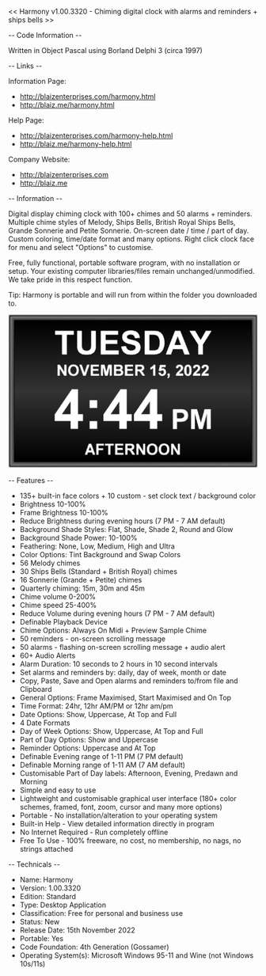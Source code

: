 << Harmony v1.00.3320 - Chiming digital clock with alarms and reminders + ships bells >>


-- Code Information --

Written in Object Pascal using Borland Delphi 3 (circa 1997)


-- Links --

Information Page: 
* http://blaizenterprises.com/harmony.html
* http://blaiz.me/harmony.html

Help Page:
* http://blaizenterprises.com/harmony-help.html
* http://blaiz.me/harmony-help.html

Company Website:
* http://blaizenterprises.com
* http://blaiz.me


-- Information --

Digital display chiming clock with 100+ chimes and 50 alarms + reminders. Multiple chime styles of Melody, Ships Bells, British Royal Ships Bells, Grande Sonnerie and Petite Sonnerie. On-screen date / time / part of day. Custom coloring, time/date format and many options. Right click clock face for menu and select "Options" to customise.

Free, fully functional, portable software program, with no installation or setup.  Your existing computer libraries/files remain unchanged/unmodified.  We take pride in this respect function.

Tip:
Harmony is portable and will run from within the folder you downloaded to.

![Harmony Screen Shot](harmony-screenshot.jpg?raw=true)


-- Features --

* 135+ built-in face colors + 10 custom - set clock text / background color
* Brightness 10-100%
* Frame Brightness 10-100%
* Reduce Brightness during evening hours (7 PM - 7 AM default)
* Background Shade Styles: Flat, Shade, Shade 2, Round and Glow
* Background Shade Power: 10-100%
* Feathering: None, Low, Medium, High and Ultra
* Color Options: Tint Background and Swap Colors
* 56 Melody chimes
* 30 Ships Bells (Standard + British Royal) chimes
* 16 Sonnerie (Grande + Petite) chimes
* Quarterly chiming: 15m, 30m and 45m
* Chime volume 0-200%
* Chime speed 25-400%
* Reduce Volume during evening hours (7 PM - 7 AM default)
* Definable Playback Device
* Chime Options: Always On Midi + Preview Sample Chime
* 50 reminders - on-screen scrolling message
* 50 alarms - flashing on-screen scrolling message + audio alert
* 60+ Audio Alerts
* Alarm Duration: 10 seconds to 2 hours in 10 second intervals
* Set alarms and reminders by: daily, day of week, month or date
* Copy, Paste, Save and Open alarms and reminders to/from file and Clipboard
* General Options: Frame Maximised, Start Maximised and On Top
* Time Format: 24hr, 12hr AM/PM or 12hr am/pm
* Date Options: Show, Uppercase, At Top and Full
* 4 Date Formats
* Day of Week Options: Show, Uppercase, At Top and Full
* Part of Day Options: Show and Uppercase
* Reminder Options: Uppercase and At Top
* Definable Evening range of 1-11 PM (7 PM default)
* Definable Morning range of 1-11 AM (7 AM default)
* Customisable Part of Day labels: Afternoon, Evening, Predawn and Morning
* Simple and easy to use
* Lightweight and customisable graphical user interface (180+ color schemes, framed, font, zoom, cursor and many more options)
* Portable - No installation/alteration to your operating system
* Built-in Help - View detailed information directly in program
* No Internet Required - Run completely offline
* Free To Use - 100% freeware, no cost, no membership, no nags, no strings attached


-- Technicals --

* Name: Harmony
* Version: 1.00.3320
* Edition: Standard
* Type: Desktop Application
* Classification: Free for personal and business use
* Status: New
* Release Date: 15th November 2022
* Portable: Yes
* Code Foundation: 4th Generation (Gossamer)
* Operating System(s): Microsoft Windows 95-11 and Wine (not Windows 10s/11s)
